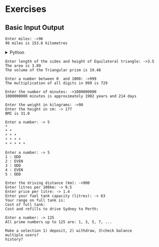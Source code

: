 # Exercises

## Basic Input Output

```
Enter miles: ->96
96 miles is 153.6 kilometres
```
<details>
  <summary>Python</summary>
  
  Enter solution here
  ```
  python code
  ```
</details>

```
Enter length of the sides and height of Equilateral triangle: ->3.5
The area is 3.89
The volume of the Triangular prism is 19.48
```
```
Enter a number between 0  and 1000: ->999
The multiplication of all digits in 999 is 729
```
```
Enter the number of minutes: ->1000000000
1000000000 minutes is approximately 1902 years and 214 days
```
```
Enter the weight in kilograms: ->90
Enter the height in cm: -> 177
BMI is 31.0
```
```
Enter a number: -> 5
*
* *
* * *
* * * *
* * * * *
```
```
Enter a number: -> 5
1 : ODD
2 : EVEN
3 : ODD
4 : EVEN
5 : ODD
```
```
Enter the driving distance (km): ->900
Enter litres per 100km: -> 9.5
Enter price per litre: -> 1.4
Enter your fuel tank capacity (litres): -> 63
Your range on full tank is:
Cost of full tank:
Cost and refills to drive Sydney to Perth:
```
```
Enter a number: -> 125
All prime numbers up to 125 are: 1, 3, 5, 7, ...
```
```
Make a selection 1) deposit, 2) withdraw, 3)check balance
multiple users?
history?
```

